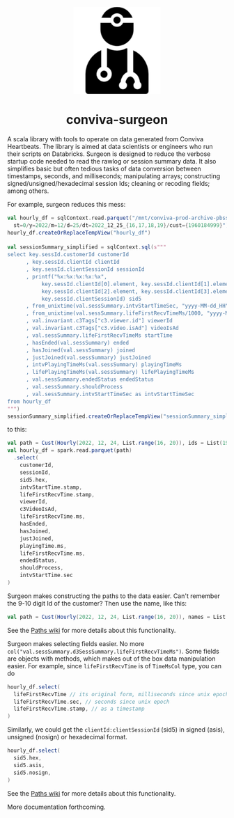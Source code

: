 <p align="center">
<img src="./media/surgeon-283.png" alt="" width="200" >
</p>

<h1 align="center"> conviva-surgeon</h1>

A scala library with tools to operate on data generated from Conviva
Heartbeats. The library is aimed at data scientists or engineers who run their scripts on Databricks. Surgeon is designed to reduce the verbose startup code needed to read the rawlog or session summary data. It also simplifies basic but often tedious tasks of data conversion between timestamps, seconds, and milliseconds; manipulating arrays; constructing signed/unsigned/hexadecimal session Ids; cleaning or recoding fields; among others.

For example, surgeon reduces this mess:

```scala
val hourly_df = sqlContext.read.parquet("/mnt/conviva-prod-archive-pbss-hourly/pbss/hourly/
  st=0/y=2022/m=12/d=25/dt=2022_12_25_{16,17,18,19}/cust={1960184999}")
hourly_df.createOrReplaceTempView("hourly_df")

val sessionSummary_simplified = sqlContext.sql(s"""
select key.sessId.customerId customerId
      , key.sessId.clientId clientId
      , key.sessId.clientSessionId sessionId
      , printf("%x:%x:%x:%x:%x",
           key.sessId.clientId[0].element, key.sessId.clientId[1].element,
           key.sessId.clientId[2].element, key.sessId.clientId[3].element,
           key.sessId.clientSessionId) sid5
      , from_unixtime(val.sessSummary.intvStartTimeSec, "yyyy-MM-dd_HH") date_hr
      , from_unixtime(val.sessSummary.lifeFirstRecvTimeMs/1000, "yyyy-MM-dd HH:mm:ss") startTimeUnix
      , val.invariant.c3Tags["c3.viewer.id"] viewerId
      , val.invariant.c3Tags["c3.video.isAd"] videoIsAd
      , val.sessSummary.lifeFirstRecvTimeMs startTime 
      , hasEnded(val.sessSummary) ended
      , hasJoined(val.sessSummary) joined
      , justJoined(val.sessSummary) justJoined
      , intvPlayingTimeMs(val.sessSummary) playingTimeMs 
      , lifePlayingTimeMs(val.sessSummary) lifePlayingTimeMs
      , val.sessSummary.endedStatus endedStatus
      , val.sessSummary.shouldProcess
      , val.sessSummary.intvStartTimeSec as intvStartTimeSec
from hourly_df
""")
sessionSummary_simplified.createOrReplaceTempView("sessionSummary_simplified")
```

to this:

``` scala
val path = Cust(Hourly(2022, 12, 24, List.range(16, 20)), ids = List(1960184999))
val hourly_df = spark.read.parquet(path)
  .select(
    customerId, 
    sessionId, 
    sid5.hex, 
    intvStartTime.stamp,
    lifeFirstRecvTime.stamp, 
    viewerId, 
    c3VideoIsAd, 
    lifeFirstRecvTime.ms, 
    hasEnded, 
    hasJoined, 
    justJoined, 
    playingTime.ms, 
    lifeFirstRecvTime.ms, 
    endedStatus, 
    shouldProcess, 
    intvStartTime.sec
)
```
Surgeon makes constructing the paths to the data easier. 
Can't remember the 9-10 digit Id of the customer? Then use the name, like this:

```scala 
val path = Cust(Hourly(2022, 12, 24, List.range(16, 20)), names = List("CBSCom"))
```
See the [Paths wiki](https://github.com/Conviva-Internal/conviva-surgeon/wiki/1-Paths-to-datasets) for more details about this functionality.

Surgeon makes selecting fields easier. No more
`col("val.sessSummary.d3SessSummary.lifeFirstRecvTimeMs")`. Some fields are
objects with methods, which makes out of the box data manipulation easier. For
example, since `lifeFirstRecvTime` is of `TimeMsCol` type, you can do 

```scala 
hourly_df.select(
  lifeFirstRecvTime // its original form, milliseconds since unix epoch
  lifeFirstRecvTime.sec, // seconds since unix epoch
  lifeFirstRecvTime.stamp, // as a timestamp 
)
```

Similarly, we could get the `clientId:clientSessionId` (sid5) in signed (asis), unsigned (nosign)
or  hexadecimal format.

```scala 
hourly_df.select(
  sid5.hex, 
  sid5.asis, 
  sid5.nosign, 
)
```

See the [Paths wiki](https://github.com/Conviva-Internal/conviva-surgeon/wiki/2-Selecting-fields-with-methods) for more details about this functionality.

More documentation forthcoming. 

<!-- Please see the wiki page for descriptions of surgeon's features. --> 

